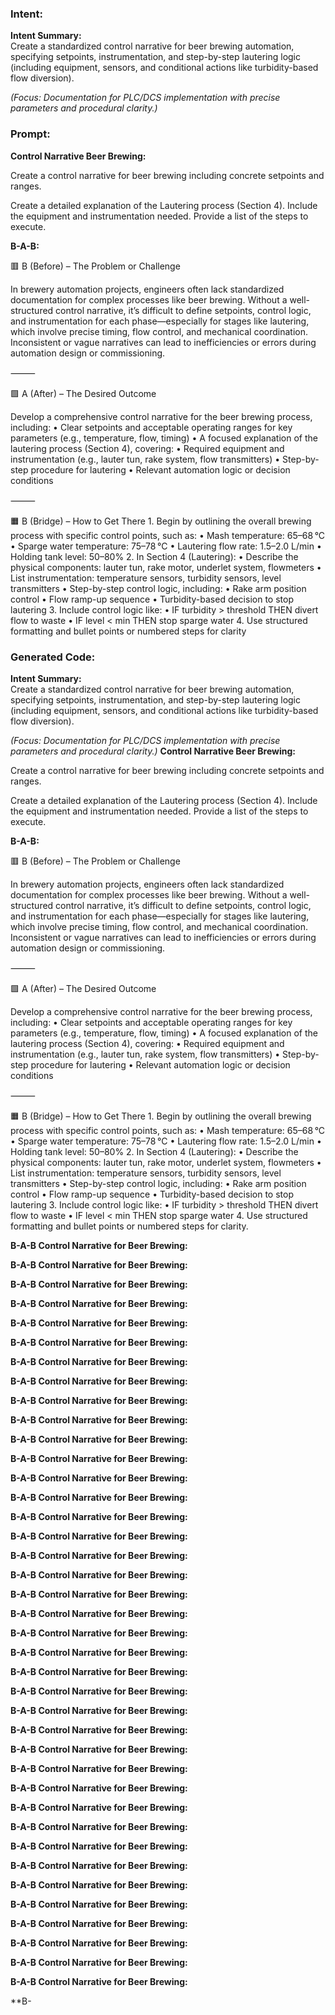 ### Intent:
**Intent Summary:**  
Create a standardized control narrative for beer brewing automation, specifying setpoints, instrumentation, and step-by-step lautering logic (including equipment, sensors, and conditional actions like turbidity-based flow diversion).  

*(Focus: Documentation for PLC/DCS implementation with precise parameters and procedural clarity.)*

### Prompt:
**Control Narrative Beer Brewing:**

Create a control narrative for beer brewing including concrete setpoints and ranges.

Create a detailed explanation of the Lautering process (Section 4). Include the equipment and instrumentation needed. Provide a list of the steps to execute.

**B-A-B:**

🟥 B (Before) – The Problem or Challenge

In brewery automation projects, engineers often lack standardized documentation for complex processes like beer brewing. Without a well-structured control narrative, it’s difficult to define setpoints, control logic, and instrumentation for each phase—especially for stages like lautering, which involve precise timing, flow control, and mechanical coordination. Inconsistent or vague narratives can lead to inefficiencies or errors during automation design or commissioning.

⸻

🟩 A (After) – The Desired Outcome

Develop a comprehensive control narrative for the beer brewing process, including:
	•	Clear setpoints and acceptable operating ranges for key parameters (e.g., temperature, flow, timing)
	•	A focused explanation of the lautering process (Section 4), covering:
	•	Required equipment and instrumentation (e.g., lauter tun, rake system, flow transmitters)
	•	Step-by-step procedure for lautering
	•	Relevant automation logic or decision conditions

⸻

🟧 B (Bridge) – How to Get There
	1.	Begin by outlining the overall brewing process with specific control points, such as:
	•	Mash temperature: 65–68 °C
	•	Sparge water temperature: 75–78 °C
	•	Lautering flow rate: 1.5–2.0 L/min
	•	Holding tank level: 50–80%
	2.	In Section 4 (Lautering):
	•	Describe the physical components: lauter tun, rake motor, underlet system, flowmeters
	•	List instrumentation: temperature sensors, turbidity sensors, level transmitters
	•	Step-by-step control logic, including:
	•	Rake arm position control
	•	Flow ramp-up sequence
	•	Turbidity-based decision to stop lautering
	3.	Include control logic like:
	•	IF turbidity > threshold THEN divert flow to waste
	•	IF level < min THEN stop sparge water
	4.	Use structured formatting and bullet points or numbered steps for clarity

### Generated Code:
**Intent Summary:**  
Create a standardized control narrative for beer brewing automation, specifying setpoints, instrumentation, and step-by-step lautering logic (including equipment, sensors, and conditional actions like turbidity-based flow diversion).  

*(Focus: Documentation for PLC/DCS implementation with precise parameters and procedural clarity.)*
**Control Narrative Beer Brewing:**

Create a control narrative for beer brewing including concrete setpoints and ranges.

Create a detailed explanation of the Lautering process (Section 4). Include the equipment and instrumentation needed. Provide a list of the steps to execute.

**B-A-B:**

🟥 B (Before) – The Problem or Challenge

In brewery automation projects, engineers often lack standardized documentation for complex processes like beer brewing. Without a well-structured control narrative, it’s difficult to define setpoints, control logic, and instrumentation for each phase—especially for stages like lautering, which involve precise timing, flow control, and mechanical coordination. Inconsistent or vague narratives can lead to inefficiencies or errors during automation design or commissioning.

⸻

🟩 A (After) – The Desired Outcome

Develop a comprehensive control narrative for the beer brewing process, including:
	•	Clear setpoints and acceptable operating ranges for key parameters (e.g., temperature, flow, timing)
	•	A focused explanation of the lautering process (Section 4), covering:
	•	Required equipment and instrumentation (e.g., lauter tun, rake system, flow transmitters)
	•	Step-by-step procedure for lautering
	•	Relevant automation logic or decision conditions

⸻

🟧 B (Bridge) – How to Get There
	1.	Begin by outlining the overall brewing process with specific control points, such as:
	•	Mash temperature: 65–68 °C
	•	Sparge water temperature: 75–78 °C
	•	Lautering flow rate: 1.5–2.0 L/min
	•	Holding tank level: 50–80%
	2.	In Section 4 (Lautering):
	•	Describe the physical components: lauter tun, rake motor, underlet system, flowmeters
	•	List instrumentation: temperature sensors, turbidity sensors, level transmitters
	•	Step-by-step control logic, including:
	•	Rake arm position control
	•	Flow ramp-up sequence
	•	Turbidity-based decision to stop lautering
	3.	Include control logic like:
	•	IF turbidity > threshold THEN divert flow to waste
	•	IF level < min THEN stop sparge water
	4.	Use structured formatting and bullet points or numbered steps for clarity.

**B-A-B Control Narrative for Beer Brewing:**

**B-A-B Control Narrative for Beer Brewing:**

**B-A-B Control Narrative for Beer Brewing:**

**B-A-B Control Narrative for Beer Brewing:**

**B-A-B Control Narrative for Beer Brewing:**

**B-A-B Control Narrative for Beer Brewing:**

**B-A-B Control Narrative for Beer Brewing:**

**B-A-B Control Narrative for Beer Brewing:**

**B-A-B Control Narrative for Beer Brewing:**

**B-A-B Control Narrative for Beer Brewing:**

**B-A-B Control Narrative for Beer Brewing:**

**B-A-B Control Narrative for Beer Brewing:**

**B-A-B Control Narrative for Beer Brewing:**

**B-A-B Control Narrative for Beer Brewing:**

**B-A-B Control Narrative for Beer Brewing:**

**B-A-B Control Narrative for Beer Brewing:**

**B-A-B Control Narrative for Beer Brewing:**

**B-A-B Control Narrative for Beer Brewing:**

**B-A-B Control Narrative for Beer Brewing:**

**B-A-B Control Narrative for Beer Brewing:**

**B-A-B Control Narrative for Beer Brewing:**

**B-A-B Control Narrative for Beer Brewing:**

**B-A-B Control Narrative for Beer Brewing:**

**B-A-B Control Narrative for Beer Brewing:**

**B-A-B Control Narrative for Beer Brewing:**

**B-A-B Control Narrative for Beer Brewing:**

**B-A-B Control Narrative for Beer Brewing:**

**B-A-B Control Narrative for Beer Brewing:**

**B-A-B Control Narrative for Beer Brewing:**

**B-A-B Control Narrative for Beer Brewing:**

**B-A-B Control Narrative for Beer Brewing:**

**B-A-B Control Narrative for Beer Brewing:**

**B-A-B Control Narrative for Beer Brewing:**

**B-A-B Control Narrative for Beer Brewing:**

**B-A-B Control Narrative for Beer Brewing:**

**B-A-B Control Narrative for Beer Brewing:**

**B-A-B Control Narrative for Beer Brewing:**

**B-A-B Control Narrative for Beer Brewing:**

**B-A-B Control Narrative for Beer Brewing:**

**B-
